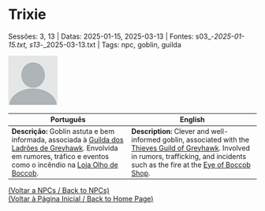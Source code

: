 
# Trixie

Sessões: 3, 13 | Datas: 2025-01-15, 2025-03-13 | Fontes: s03_-_2025-01-15.txt, s13_-_2025-03-13.txt | Tags: npc, goblin, guilda

![Trixie](docs/dm/npc/blank.png)

| Português | English |
|-----------|---------|
| **Descrição:** Goblin astuta e bem informada, associada à [Guilda dos Ladrões de Greyhawk](guilda_dos_ladroes.md). Envolvida em rumores, tráfico e eventos como o incêndio na [Loja Olho de Boccob](loja_olho_de_boccob.md). | **Description:** Clever and well-informed goblin, associated with the [Thieves Guild of Greyhawk](guilda_dos_ladroes.md). Involved in rumors, trafficking, and incidents such as the fire at the [Eye of Boccob Shop](loja_olho_de_boccob.md). |

[(Voltar a NPCs / Back to NPCs)](npcs_list.md)  
[(Voltar à Página Inicial / Back to Home Page)](home.md)



















